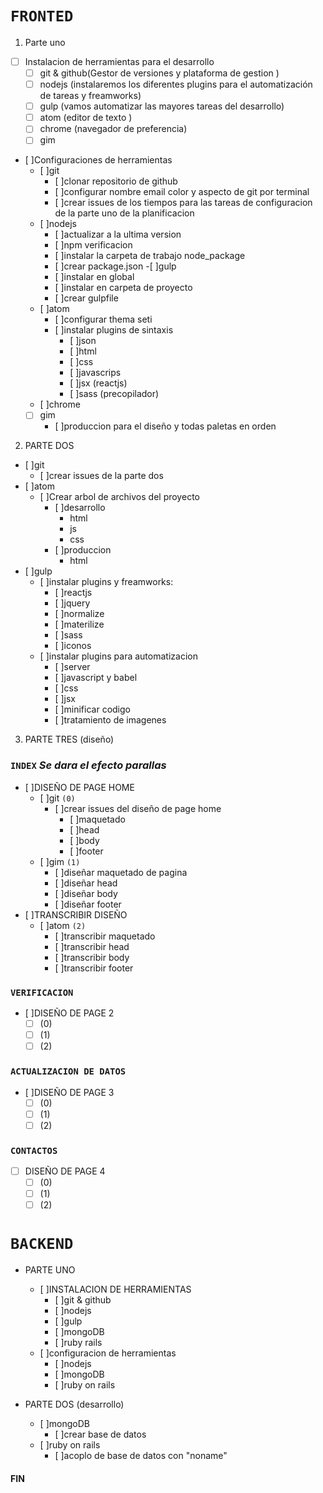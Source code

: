 # `FRONTED`
1. Parte uno

  - [ ] Instalacion de herramientas para el desarrollo
    - [ ] git & github(Gestor de versiones y plataforma de gestion )
    - [ ] nodejs (instalaremos los diferentes plugins para el automatización de tareas y freamworks)
    - [ ] gulp (vamos automatizar las mayores tareas del desarrollo)
    - [ ] atom (editor de texto )
    - [ ] chrome (navegador de preferencia)
    - [ ] gim

  - [ ]Configuraciones de herramientas
    - [ ]git
      - [ ]clonar repositorio de github
      - [ ]configurar nombre email color y aspecto de git por terminal
      - [ ]crear issues de los tiempos para las tareas de configuracion de la parte uno de la planificacion
    - [ ]nodejs
      - [ ]actualizar a la ultima version
      - [ ]npm verificacion
      - [ ]instalar la carpeta de trabajo node_package
      - [ ]crear package.json
    -[ ]gulp
      - [ ]instalar en global
      - [ ]instalar en carpeta de proyecto
      - [ ]crear gulpfile
    - [ ]atom
      - [ ]configurar thema seti
      - [ ]instalar plugins de sintaxis
        - [ ]json
        - [ ]html
        - [ ]css
        - [ ]javascrips
        - [ ]jsx (reactjs)
        - [ ]sass (precopilador)
    - [ ]chrome
    - [ ] gim
      - [ ]produccion para el diseño y todas paletas en orden

2. PARTE DOS

  - [ ]git
    - [ ]crear issues de la parte dos
  - [ ]atom
    - [ ]Crear arbol de archivos del proyecto
      - [ ]desarrollo
        * html
        * js
        * css
      - [ ]produccion
        * html
  - [ ]gulp
    - [ ]instalar plugins y freamworks:
      - [ ]reactjs
      - [ ]jquery
      - [ ]normalize
      - [ ]materilize
      - [ ]sass
      - [ ]iconos
    - [ ]instalar plugins para automatizacion
      - [ ]server
      - [ ]javascript y babel
      - [ ]css
      - [ ]jsx
      - [ ]minificar codigo
      - [ ]tratamiento de imagenes

3. PARTE TRES (diseño)
  ### `INDEX` *Se dara el efecto parallas*
  - [ ]DISEÑO DE PAGE HOME
    - [ ]git `(0)`
      - [ ]crear issues del diseño de page home
        - [ ]maquetado
        - [ ]head
        - [ ]body
        - [ ]footer
    - [ ]gim `(1)`
      - [ ]diseñar maquetado de pagina
      - [ ]diseñar head
      - [ ]diseñar body
      - [ ]diseñar footer
  - [ ]TRANSCRIBIR DISEÑO
    - [ ]atom `(2)`
      - [ ]transcribir maquetado
      - [ ]transcribir head
      - [ ]transcribir body
      - [ ]transcribir footer

  ### `VERIFICACION`
  - [ ]DISEÑO DE PAGE 2
    - [ ] (0)
    - [ ] (1)
    - [ ] (2)

  ### `ACTUALIZACION DE DATOS`
  - [ ]DISEÑO DE PAGE 3
    - [ ] (0)
    - [ ] (1)
    - [ ] (2)

  ### `CONTACTOS`
  - [ ] DISEÑO DE PAGE 4
    - [ ] (0)
    - [ ] (1)
    - [ ] (2)

# `BACKEND`

- PARTE UNO
  - [ ]INSTALACION DE HERRAMIENTAS
    - [ ]git & github
    - [ ]nodejs
    - [ ]gulp
    - [ ]mongoDB
    - [ ]ruby rails
  - [ ]configuracion de herramientas
    - [ ]nodejs
    - [ ]mongoDB
    - [ ]ruby on rails

- PARTE DOS (desarrollo)
  - [ ]mongoDB
    - [ ]crear base de datos
  - [ ]ruby on rails
    - [ ]acoplo de base de datos con "noname"

#### FIN
